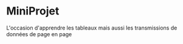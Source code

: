 # MiniProjet
L'occasion d'apprendre les tableaux mais aussi les transmissions de données de page en page
